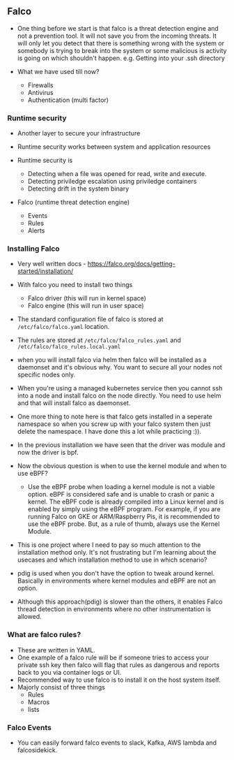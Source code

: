 ## Falco 

- One thing before we start is that falco is a threat detection engine and not a prevention tool. It will not save you from the incoming threats. It will only let you detect that there is something wrong with the system or somebody is trying to break into the system or some malicious is activity is going on which shouldn't happen. 
e.g. Getting into your .ssh directory


- What we have used till now?
  - Firewalls
  - Antivirus 
  - Authentication (multi factor)

### Runtime security 
- Another layer to secure your infrastructure 
- Runtime security works between system and application resources 
- Runtime security is 
  - Detecting when a file was opened for read, write and execute. 
  - Detecting priviledge escalation using priviledge containers
  - Detecting drift in the system binary 


- Falco (runtime threat detection engine)
  - Events
  - Rules
  - Alerts 

### Installing Falco
- Very well written docs - https://falco.org/docs/getting-started/installation/ 


- With falco you need to install two things 
  - Falco driver (this will run in kernel space)
  - Falco engine (this will run in user space)
- The standard configuration file of falco is stored at `/etc/falco/falco.yaml` location. 
- The rules are stored at `/etc/falco/falco_rules.yaml` and `/etc/falco/falco_rules.local.yaml` 
- when you will install falco via helm then falco will be installed as a daemonset and it's obvious why. You want to secure all your nodes not specific nodes only. 
- When you're using a managed kubernetes service then you cannot ssh into a node and install falco on the node directly. You need to use helm and that will install falco as daemonset. 
- One more thing to note here is that falco gets installed in a seperate namespace so when you screw up with your falco system then just delete the namespace. I have done this a lot while practicing :)). 
- In the previous installation we have seen that the driver was module and now the driver is bpf. 
- Now the obvious question is when to use the kernel module and when to use eBPF?
  - Use the eBPF probe when loading a kernel module is not a viable option. eBPF is considered safe and is unable to crash or panic a kernel. The eBPF code is already compiled into a Linux kernel and is enabled by simply using the eBPF program. For example, if you are running Falco on GKE or ARM/Raspberry Pis, it is recommended to use the eBPF probe. But, as a rule of thumb, always use the Kernel Module.
- This is one project where I need to pay so much attention to the installation method only. It's not frustrating but I'm learning about the usecases and which installation method to use in which scenario?
- pdig is used when you don't have the option to tweak around kernel. Basically in environments where kernel modules and eBPF are not an option. 
- Although this approach(pdig) is slower than the others, it enables Falco thread detection in environments where no other instrumentation is allowed.


### What are falco rules? 
- These are written in YAML. 
- One example of a falco rule will be if someone tries to access your private ssh key then falco will flag that rules as dangerous and reports back to you via container logs or UI. 
- Recommended way to use falco is to install it on the host system itself. 
- Majorly consist of three things 
  - Rules
  - Macros
  - lists

### Falco Events 
- You can easily forward falco events to slack, Kafka, AWS lambda and falcosidekick. 